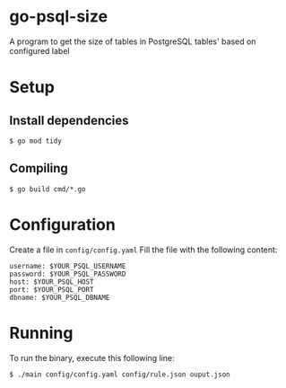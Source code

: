# go-psql-size
A program to get the size of tables in PostgreSQL tables' based on configured label

# Setup
## Install dependencies
```
$ go mod tidy
```

## Compiling
```
$ go build cmd/*.go
```

# Configuration
Create a file in `config/config.yaml`
Fill the file with the following content:
```
username: $YOUR_PSQL_USERNAME
password: $YOUR_PSQL_PASSWORD
host: $YOUR_PSQL_HOST
port: $YOUR_PSQL_PORT
dbname: $YOUR_PSQL_DBNAME

```

# Running
To run the binary, execute this following line:
```
$ ./main config/config.yaml config/rule.json ouput.json
```
